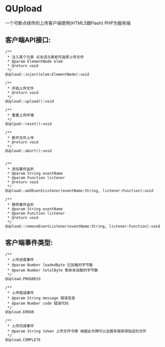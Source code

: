 QUpload
=========

一个可断点续传的上传客户端使用(HTML5跟Flash) PHP为服务端

客户端API接口:
-------------

    /**
     * 注入某个元素 点击该元素即可选择上传文件
     * @param ElementNode elem 
     * @return void
     */
    QUpload::inject(elem:ElementNode):void

    /**
     * 开始上传文件
     * @return void
     */
    QUpload::upload():void

    /**
     * 重置上传环境
     */
    QUplpad::reset():void

    /**
     * 断开文件上传
     * @return void
     */
    QUpload::abort():void


    /**
     * 添加事件监听
     * @param String eventName
     * @param Function listener
     * @return void
     */
    QUpload::addEventListener(eventName:String, listener:Function):void

    /**
     * 移除事件监听
     * @param String eventName
     * @param Function listener
     * @return void
     */
    QUpload::removeEventListener(eventName:String, listener:Function):void


客户端事件类型:
-------------
    
    /**
     * 上传进度事件
     * @param Number loadedByte 已加载的字节数
     * @param Number totalByte 剩余未加载的字节数
     */
    QUpload.PROGRESS

    /**
     * 上传错误事件
     * @param String message 错误信息
     * @param Number code 错误代码
     */
    QUpload.ERROR

    /**
     * 上传完成事件
     * @param String token 上传文件令牌 根据此令牌可以去服务端获得指定的文件
     */
    QUpload.COMPLETE
